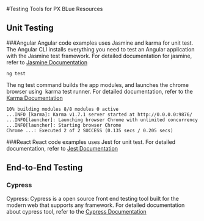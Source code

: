 #Testing Tools for PX BLue Resources
## Unit Testing 
###Angular
Angular code examples uses Jasmine and karma for unit test. The Angular CLI  installs everything you need to test an Angular application with the Jasmine test framework. For detailed documentation for jasmine, refer to [Jasmine Documentation](https://jasmine.github.io/2.0/introduction)
```
ng test
```
The ng test command builds the app modules, and launches the chrome browser using  karma test runner. For detailed documentation, refer to the [ Karma Documentation](https://karma-runner.github.io/latest/index.html)
```
10% building modules 8/8 modules 0 active
...INFO [karma]: Karma v1.7.1 server started at http://0.0.0.0:9876/
...INFO[launcher]: Launching browser Chrome with unlimited concurrency
...INFO[launcher]: Starting browser Chrome
Chrome ...: Executed 2 of 2 SUCCESS (0.135 secs / 0.205 secs)
```


###React
React code examples uses Jest for unit test. For detailed documentation, refer to [Jest Documentation](https://jestjs.io/docs/en/tutorial-react) 

## End-to-End Testing
### Cypress
Cypress: Cypress is a open source front end testing tool built for the modern web that supports any framework.  For detailed documentation about cypress tool, refer to the [Cypress Documentation](https://docs.cypress.io/guides/getting-started/installing-cypress.html#System-requirements) 